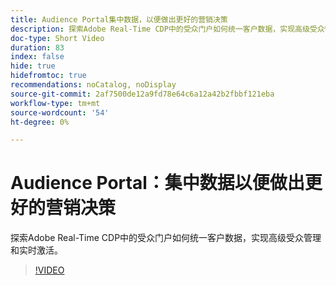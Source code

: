 ```yaml
---
title: Audience Portal集中数据，以便做出更好的营销决策
description: 探索Adobe Real-Time CDP中的受众门户如何统一客户数据，实现高级受众管理和实时激活。
doc-type: Short Video
duration: 83
index: false
hide: true
hidefromtoc: true
recommendations: noCatalog, noDisplay
source-git-commit: 2af7500de12a9fd78e64c6a12a42b2fbbf121eba
workflow-type: tm+mt
source-wordcount: '54'
ht-degree: 0%

---
```



# Audience Portal：集中数据以便做出更好的营销决策

探索Adobe Real-Time CDP中的受众门户如何统一客户数据，实现高级受众管理和实时激活。

<!-- 72_S508_3442517_82_audience-portal-centralizing-data-for-better-marketing-decisions -->
>[!VIDEO](https://video.tv.adobe.com/v/3458185/?learn=on&enablevpops=true)
